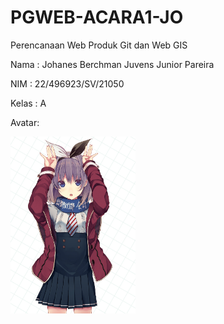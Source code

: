 # PGWEB-ACARA1-JO
Perencanaan Web Produk Git dan Web GIS

Nama : Johanes Berchman Juvens Junior Pareira 

NIM : 22/496923/SV/21050

Kelas : A

Avatar:

<img src="image/Hijiribashi.Kirika.full.1357131.jpg" width="200">